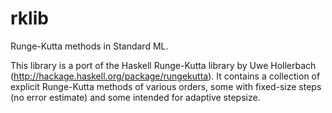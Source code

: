 rklib
=====

Runge-Kutta methods in Standard ML.

This library is a port of the Haskell Runge-Kutta library by Uwe
Hollerbach (http://hackage.haskell.org/package/rungekutta).  It
contains a collection of explicit Runge-Kutta methods of various
orders, some with fixed-size steps (no error estimate) and some
intended for adaptive stepsize.